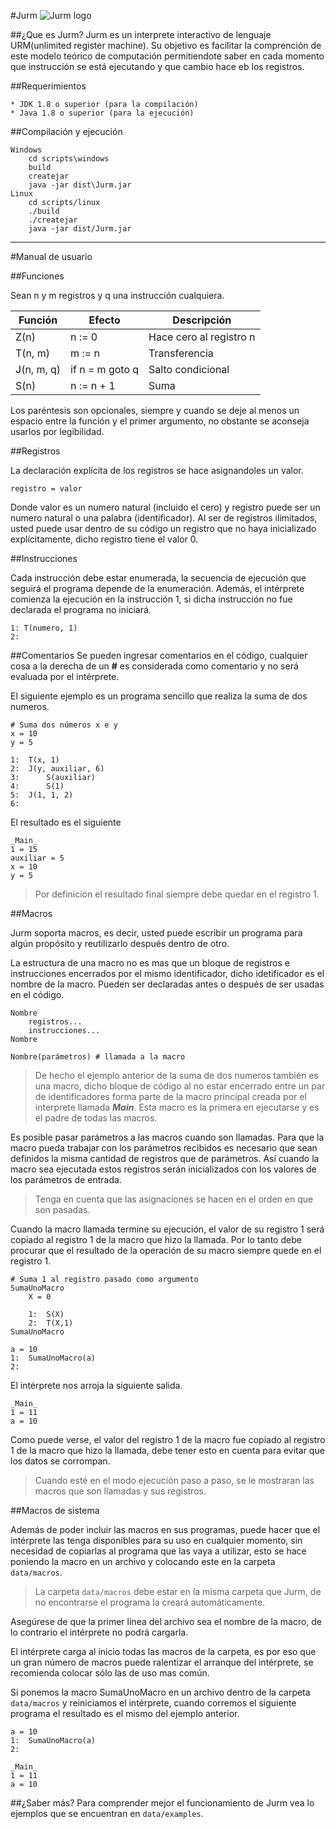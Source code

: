 #Jurm
![Jurm logo](Jurm.ico)

##¿Que es Jurm?
Jurm es un interprete interactivo de lenguaje URM(unlimited register machine).
Su objetivo es facilitar la comprención de este modelo teórico de computación permitiendote saber en cada momento que instrucción se está ejecutando y que cambio hace eb los registros.

##Requerimientos

	* JDK 1.8 o superior (para la compilación)
	* Java 1.8 o superior (para la ejecución)

##Compilación y ejecución
```
Windows
	cd scripts\windows
	build
	createjar
	java -jar dist\Jurm.jar
Linux
	cd scripts/linux
	./build
	./createjar
	java -jar dist/Jurm.jar
```


_____________________________________________________________________
#Manual de usuario

##Funciones

Sean n y m registros y q una instrucción cualquiera.

|	Función		| Efecto			|	Descripción			 |
|---------------| ------------------|------------------------|
|	Z(n)		| n := 0			|Hace cero al registro n |
|	T(n, m)		| m := n 			|Transferencia			 |
|	J(n, m, q)	| if n = m goto q 	|Salto condicional		 |
|	S(n)		| n := n + 1		|Suma 					 |

Los paréntesis son opcionales, siempre y cuando se deje al menos un espacio entre la función y el primer argumento, no obstante se aconseja usarlos por legibilidad.


##Registros

La declaración explícita de los registros se hace asignandoles un valor.

```
registro = valor
```

Donde valor es un numero natural (incluido el cero) y registro puede ser un numero natural o una palabra (identificador).
Al ser de registros ilimitados, usted puede usar dentro de su código un registro que no haya inicializado explícitamente, dicho registro tiene el valor 0.



##Instrucciones

Cada instrucción debe estar enumerada, la secuencia de ejecución que seguirá el programa depende de la enumeración.
Además, el intérprete comienza la ejecución en la instrucción 1, si dicha instrucción no fue declarada el programa no iniciará.

```
1: T(numero, 1)
2:
```

##Comentarios
Se pueden ingresar comentarios en el código, cualquier cosa a la derecha de un **#** es considerada como comentario y no será evaluada por el intérprete.

El siguiente ejemplo es un programa sencillo que realiza la suma de dos numeros.

```
# Suma dos números x e y
x = 10
y = 5

1:	T(x, 1)
2:	J(y, auxiliar, 6)
3:		S(auxiliar)
4:		S(1)
5:	J(1, 1, 2)
6:
```

El resultado es el siguiente
```
_Main_
1 = 15
auxiliar = 5
x = 10
y = 5
```

> Por definición el resultado final siempre debe quedar en el registro 1.

##Macros

Jurm soporta macros, es decir, usted puede escribir un programa para algún propósito y reutilizarlo después dentro de otro.

La estructura de una macro no es mas que un bloque de registros e instrucciones encerrados por el mismo identificador, dicho idetificador es el nombre de la macro.
Pueden ser declaradas antes o después de ser usadas en el código.

```
Nombre
	registros...
	instrucciones...
Nombre

Nombre(parámetros) # llamada a la macro
```

> De hecho el ejemplo anterior de la suma de dos numeros también es una macro, dicho bloque de código al no estar encerrado entre un par de identificadores forma parte de la macro principal creada por el interprete llamada **_Main_**. Esta macro es la primera en ejecutarse y es el padre de todas las macros.

Es posible pasar parámetros a las macros cuando son llamadas.
Para que la macro pueda trabajar con los parámetros recibidos es necesario que sean definidos la misma cantidad de registros que de parámetros. Así cuando la macro sea ejecutada estos registros serán inicializados con los valores de los parámetros de entrada.

> Tenga en cuenta que las asignaciones se hacen en el orden en que son pasadas.

Cuando la macro llamada termine su ejecución, el valor de su registro 1 será copiado al registro 1 de la macro que hizo la llamada. Por lo tanto debe procurar que el resultado de la operación de su macro siempre quede en el registro 1.

```
# Suma 1 al registro pasado como argumento
SumaUnoMacro
	X = 0
	
	1:	S(X)
	2:	T(X,1)
SumaUnoMacro

a = 10
1:	SumaUnoMacro(a)
2:
```

El intérprete nos arroja la siguiente salida.

```
_Main_
1 = 11
a = 10
```

Como puede verse, el valor del registro 1 de la macro fue copiado al registro 1 de la macro que hizo la llamada, debe tener esto en cuenta para evitar que los datos se corrompan.

> Cuando esté en el modo ejecución paso a paso, se le mostraran las macros que son llamadas y sus registros.


##Macros de sistema

Además de poder incluir las macros en sus programas, puede hacer que el intérprete las tenga disponibles para su uso en cualquier momento, sin necesidad de copiarlas al programa que las vaya a utilizar, esto se hace poniendo la macro en un archivo y colocando este en la carpeta `data/macros`.

> La carpeta `data/macros` debe estar en la misma carpeta que Jurm, de no encontrarse el programa la creará automáticamente.

Asegúrese de que la primer linea del archivo sea el nombre de la macro, de lo contrario  el intérprete no podrá cargarla.

El intérprete carga al inicio todas las macros de la carpeta, es por eso que un gran número de macros puede ralentizar el arranque del intérprete, se recomienda colocar sólo las de uso mas común.

Si ponemos la macro SumaUnoMacro en un archivo dentro de la carpeta `data/macros` y reiniciamos el intérprete, cuando corremos el siguiente programa el resultado es el mismo del ejemplo anterior.

```
a = 10
1:	SumaUnoMacro(a)
2:
```
```
_Main_
1 = 11
a = 10
```
##¿Saber más?
Para comprender mejor el funcionamiento de Jurm vea lo ejemplos que se encuentran en `data/examples`.

